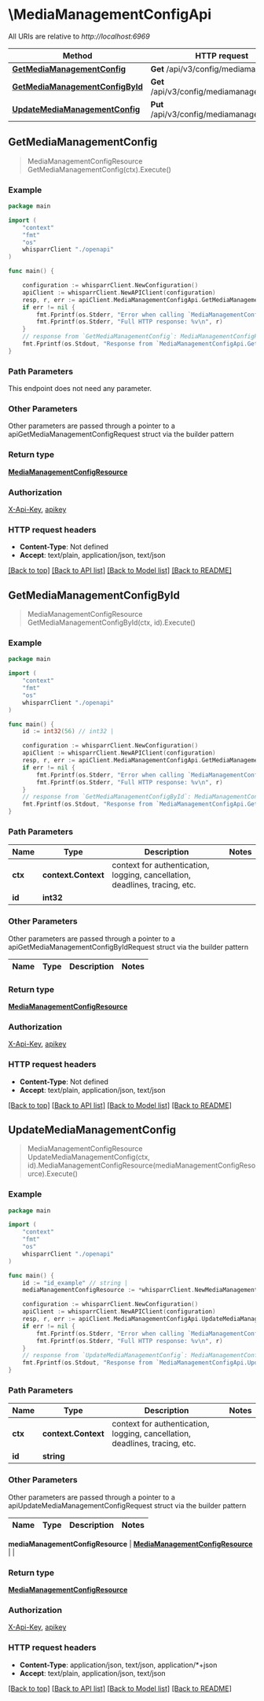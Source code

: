# \MediaManagementConfigApi

All URIs are relative to *http://localhost:6969*

Method | HTTP request | Description
------------- | ------------- | -------------
[**GetMediaManagementConfig**](MediaManagementConfigApi.md#GetMediaManagementConfig) | **Get** /api/v3/config/mediamanagement | 
[**GetMediaManagementConfigById**](MediaManagementConfigApi.md#GetMediaManagementConfigById) | **Get** /api/v3/config/mediamanagement/{id} | 
[**UpdateMediaManagementConfig**](MediaManagementConfigApi.md#UpdateMediaManagementConfig) | **Put** /api/v3/config/mediamanagement/{id} | 



## GetMediaManagementConfig

> MediaManagementConfigResource GetMediaManagementConfig(ctx).Execute()



### Example

```go
package main

import (
    "context"
    "fmt"
    "os"
    whisparrClient "./openapi"
)

func main() {

    configuration := whisparrClient.NewConfiguration()
    apiClient := whisparrClient.NewAPIClient(configuration)
    resp, r, err := apiClient.MediaManagementConfigApi.GetMediaManagementConfig(context.Background()).Execute()
    if err != nil {
        fmt.Fprintf(os.Stderr, "Error when calling `MediaManagementConfigApi.GetMediaManagementConfig``: %v\n", err)
        fmt.Fprintf(os.Stderr, "Full HTTP response: %v\n", r)
    }
    // response from `GetMediaManagementConfig`: MediaManagementConfigResource
    fmt.Fprintf(os.Stdout, "Response from `MediaManagementConfigApi.GetMediaManagementConfig`: %v\n", resp)
}
```

### Path Parameters

This endpoint does not need any parameter.

### Other Parameters

Other parameters are passed through a pointer to a apiGetMediaManagementConfigRequest struct via the builder pattern


### Return type

[**MediaManagementConfigResource**](MediaManagementConfigResource.md)

### Authorization

[X-Api-Key](../README.md#X-Api-Key), [apikey](../README.md#apikey)

### HTTP request headers

- **Content-Type**: Not defined
- **Accept**: text/plain, application/json, text/json

[[Back to top]](#) [[Back to API list]](../README.md#documentation-for-api-endpoints)
[[Back to Model list]](../README.md#documentation-for-models)
[[Back to README]](../README.md)


## GetMediaManagementConfigById

> MediaManagementConfigResource GetMediaManagementConfigById(ctx, id).Execute()



### Example

```go
package main

import (
    "context"
    "fmt"
    "os"
    whisparrClient "./openapi"
)

func main() {
    id := int32(56) // int32 | 

    configuration := whisparrClient.NewConfiguration()
    apiClient := whisparrClient.NewAPIClient(configuration)
    resp, r, err := apiClient.MediaManagementConfigApi.GetMediaManagementConfigById(context.Background(), id).Execute()
    if err != nil {
        fmt.Fprintf(os.Stderr, "Error when calling `MediaManagementConfigApi.GetMediaManagementConfigById``: %v\n", err)
        fmt.Fprintf(os.Stderr, "Full HTTP response: %v\n", r)
    }
    // response from `GetMediaManagementConfigById`: MediaManagementConfigResource
    fmt.Fprintf(os.Stdout, "Response from `MediaManagementConfigApi.GetMediaManagementConfigById`: %v\n", resp)
}
```

### Path Parameters


Name | Type | Description  | Notes
------------- | ------------- | ------------- | -------------
**ctx** | **context.Context** | context for authentication, logging, cancellation, deadlines, tracing, etc.
**id** | **int32** |  | 

### Other Parameters

Other parameters are passed through a pointer to a apiGetMediaManagementConfigByIdRequest struct via the builder pattern


Name | Type | Description  | Notes
------------- | ------------- | ------------- | -------------


### Return type

[**MediaManagementConfigResource**](MediaManagementConfigResource.md)

### Authorization

[X-Api-Key](../README.md#X-Api-Key), [apikey](../README.md#apikey)

### HTTP request headers

- **Content-Type**: Not defined
- **Accept**: text/plain, application/json, text/json

[[Back to top]](#) [[Back to API list]](../README.md#documentation-for-api-endpoints)
[[Back to Model list]](../README.md#documentation-for-models)
[[Back to README]](../README.md)


## UpdateMediaManagementConfig

> MediaManagementConfigResource UpdateMediaManagementConfig(ctx, id).MediaManagementConfigResource(mediaManagementConfigResource).Execute()



### Example

```go
package main

import (
    "context"
    "fmt"
    "os"
    whisparrClient "./openapi"
)

func main() {
    id := "id_example" // string | 
    mediaManagementConfigResource := *whisparrClient.NewMediaManagementConfigResource() // MediaManagementConfigResource |  (optional)

    configuration := whisparrClient.NewConfiguration()
    apiClient := whisparrClient.NewAPIClient(configuration)
    resp, r, err := apiClient.MediaManagementConfigApi.UpdateMediaManagementConfig(context.Background(), id).MediaManagementConfigResource(mediaManagementConfigResource).Execute()
    if err != nil {
        fmt.Fprintf(os.Stderr, "Error when calling `MediaManagementConfigApi.UpdateMediaManagementConfig``: %v\n", err)
        fmt.Fprintf(os.Stderr, "Full HTTP response: %v\n", r)
    }
    // response from `UpdateMediaManagementConfig`: MediaManagementConfigResource
    fmt.Fprintf(os.Stdout, "Response from `MediaManagementConfigApi.UpdateMediaManagementConfig`: %v\n", resp)
}
```

### Path Parameters


Name | Type | Description  | Notes
------------- | ------------- | ------------- | -------------
**ctx** | **context.Context** | context for authentication, logging, cancellation, deadlines, tracing, etc.
**id** | **string** |  | 

### Other Parameters

Other parameters are passed through a pointer to a apiUpdateMediaManagementConfigRequest struct via the builder pattern


Name | Type | Description  | Notes
------------- | ------------- | ------------- | -------------

 **mediaManagementConfigResource** | [**MediaManagementConfigResource**](MediaManagementConfigResource.md) |  | 

### Return type

[**MediaManagementConfigResource**](MediaManagementConfigResource.md)

### Authorization

[X-Api-Key](../README.md#X-Api-Key), [apikey](../README.md#apikey)

### HTTP request headers

- **Content-Type**: application/json, text/json, application/*+json
- **Accept**: text/plain, application/json, text/json

[[Back to top]](#) [[Back to API list]](../README.md#documentation-for-api-endpoints)
[[Back to Model list]](../README.md#documentation-for-models)
[[Back to README]](../README.md)

